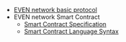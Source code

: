 - [EVEN network basic protocol](basic-protocol.md)
- EVEN network Smart Contract
  - [Smart Contract Specification](smart-contract-specification.md)
  - [Smart Contract Language Syntax](smart-contract-language-syntax.md)
